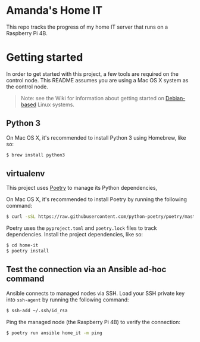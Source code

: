# Amanda's Home IT

This repo tracks the progress of my home IT server that runs on a Raspberry Pi 4B.

# Getting started

In order to get started with this project, a few tools are required on the control node.
This README assumes you are using a Mac OS X system as the control node.

> Note: see the Wiki for information about getting started on
> [Debian-based](https://github.com/amandamabbott/home-it/wiki/Debian-Project-Setup) Linux
> systems.

## Python 3

On Mac OS X, it's recommended to install Python 3 using Homebrew, like so:

```bash
$ brew install python3
```

## virtualenv

This project uses [Poetry](https://github.com/python-poetry/poetry) to manage its Python
dependencies,

On Mac OS X, it's recommended to install Poetry by running the following command:

```bash
$ curl -sSL https://raw.githubusercontent.com/python-poetry/poetry/master/get-poetry.py | python -
```

Poetry uses the `pyproject.toml` and `poetry.lock` files to track dependencies. Install the
project dependencies, like so:

```bash
$ cd home-it
$ poetry install
```

## Test the connection via an Ansible ad-hoc command

Ansible connects to managed nodes via SSH. Load your SSH private key into `ssh-agent` by
running the following command:

```bash
$ ssh-add ~/.ssh/id_rsa
```

Ping the managed node (the Raspberry Pi 4B) to verify the connection:

```bash
$ poetry run ansible home_it -m ping
```
